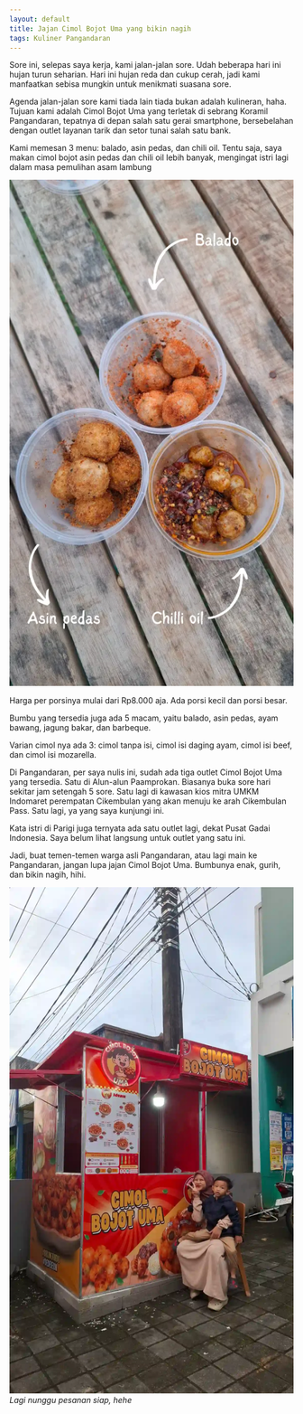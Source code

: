 ```yaml
---
layout: default
title: Jajan Cimol Bojot Uma yang bikin nagih
tags: Kuliner Pangandaran
---
```


Sore ini, selepas saya kerja, kami jalan-jalan sore. Udah beberapa hari ini hujan turun seharian. Hari ini hujan reda dan cukup cerah, jadi kami manfaatkan sebisa mungkin untuk menikmati suasana sore.

Agenda jalan-jalan sore kami tiada lain tiada bukan adalah kulineran, haha. Tujuan kami adalah Cimol Bojot Uma yang terletak di sebrang Koramil Pangandaran, tepatnya di depan salah satu gerai smartphone, bersebelahan dengan outlet layanan tarik dan setor tunai salah satu bank.

Kami memesan 3 menu: balado, asin pedas, dan chili oil. Tentu saja, saya makan cimol bojot asin pedas dan chili oil lebih banyak, mengingat istri lagi dalam masa pemulihan asam lambung

![Cimol Bojot Uma](../assets/images/2025/764e41e9-991a-46b7-9f8e-efc57d151aed.webp)

Harga per porsinya mulai dari Rp8.000 aja. Ada porsi kecil dan porsi besar.

Bumbu yang tersedia juga ada 5 macam, yaitu balado, asin pedas, ayam bawang, jagung bakar, dan barbeque.

Varian cimol nya ada 3: cimol tanpa isi, cimol isi daging ayam, cimol isi beef, dan cimol isi mozarella.

Di Pangandaran, per saya nulis ini, sudah ada tiga outlet Cimol Bojot Uma yang tersedia. Satu di Alun-alun Paamprokan. Biasanya buka sore hari sekitar jam setengah 5 sore. Satu lagi di kawasan kios mitra UMKM Indomaret perempatan Cikembulan yang akan menuju ke arah Cikembulan Pass. Satu lagi, ya yang saya kunjungi ini.

Kata istri di Parigi juga ternyata ada satu outlet lagi, dekat Pusat Gadai Indonesia. Saya belum lihat langsung untuk outlet yang satu ini.

Jadi, buat temen-temen warga asli Pangandaran, atau lagi main ke Pangandaran, jangan lupa jajan Cimol Bojot Uma. Bumbunya enak, gurih, dan bikin nagih, hihi.

![Lagi nunggu pesanan siap](../assets/images/2025/e5a25279-7997-4467-868e-6f00281309f8.webp)
*Lagi nunggu pesanan siap, hehe*
